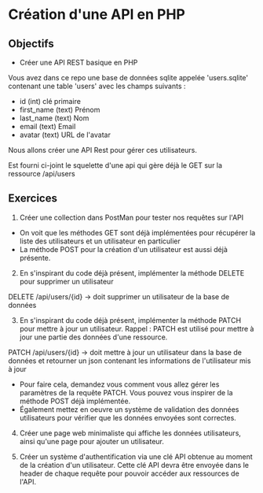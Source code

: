# Création d'une API en PHP

## Objectifs

- Créer une API REST basique en PHP

Vous avez dans ce repo une base de données sqlite appelée 'users.sqlite' contenant une table 'users' avec les champs suivants :

- id (int) clé primaire
- first_name (text) Prénom
- last_name (text) Nom
- email (text) Email
- avatar (text) URL de l'avatar

Nous allons créer une API Rest pour gérer ces utilisateurs.

Est fourni ci-joint le squelette d'une api qui gère déjà le GET sur la ressource /api/users

## Exercices

1. Créer une collection dans PostMan pour tester nos requêtes sur l'API

- On voit que les méthodes GET sont déjà implémentées pour récupérer la liste des utilisateurs et un utilisateur en particulier
- La méthode POST pour la création d'un utilisateur est aussi déjà présente.

2. En s'inspirant du code déjà présent, implémenter la méthode DELETE pour supprimer un utilisateur

DELETE /api/users/{id} -> doit supprimer un utilisateur de la base de données

3. En s'inspirant du code déjà présent, implémenter la méthode PATCH pour mettre à jour un utilisateur. Rappel : PATCH est utilisé pour mettre à jour une partie des données d'une ressource.

PATCH /api/users/{id} -> doit mettre à jour un utilisateur dans la base de données et retourner un json contenant les informations de l'utilisateur mis à jour

- Pour faire cela, demandez vous comment vous allez gérer les paramètres de la requête PATCH. Vous pouvez vous inspirer de la méthode POST déjà implémentée.
- Également mettez en oeuvre un système de validation des données utilisateurs pour vérifier que les données envoyées sont correctes.

4. Créer une page web minimaliste qui affiche les données utilisateurs, ainsi qu'une page pour ajouter un utilisateur.

5. Créer un système d'authentification via une clé API obtenue au moment de la création d'un utilisateur. Cette clé API devra être envoyée dans le header de chaque requête pour pouvoir accéder aux ressources de l'API.
